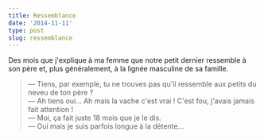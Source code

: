 ```yaml
---
title: Ressemblance
date: '2014-11-11'
type: post
slug: ressemblance
---
```


Des mois que j'explique à ma femme que notre petit dernier ressemble à son père et, plus généralement, à la lignée masculine de sa famille.

> — Tiens, par exemple, tu ne trouves pas qu'il ressemble aux petits du neveu de ton père ?  
> — Ah tiens oui... Ah mais la vache c'est vrai ! C'est fou, j'avais jamais fait attention !  
> — Moi, ça fait juste 18 mois que je le dis.  
> — Oui mais je suis parfois longue à la détente...

